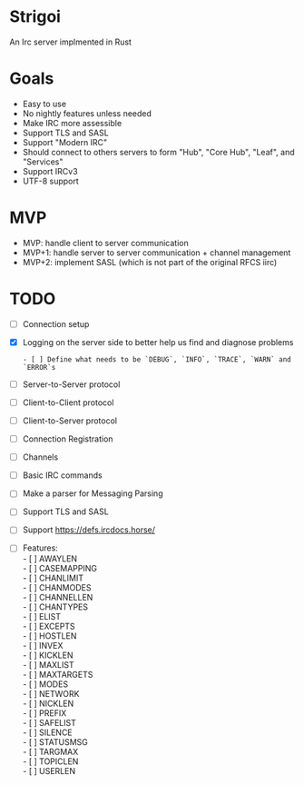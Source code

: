 # Strigoi
An Irc server implmented in Rust


# Goals
- Easy to use
- No nightly features unless needed
- Make IRC more assessible
- Support TLS and SASL
- Support "Modern IRC"
- Should connect to others servers to form "Hub", "Core Hub", "Leaf", and "Services"
- Support IRCv3
- UTF-8 support


# MVP
- MVP: handle client to server communication
- MVP+1: handle server to server communication + channel management
- MVP+2: implement SASL (which is not part of the original RFCS iirc)

# TODO
- [ ] Connection setup
- [X] Logging on the server side to better help us find and diagnose problems

      - [ ] Define what needs to be `DEBUG`, `INFO`, `TRACE`, `WARN` and `ERROR`s
- [ ] Server-to-Server protocol
- [ ] Client-to-Client protocol
- [ ] Client-to-Server protocol
- [ ] Connection Registration
- [ ] Channels
- [ ] Basic IRC commands
- [ ] Make a parser for Messaging Parsing
- [ ] Support TLS and SASL
- [ ] Support https://defs.ircdocs.horse/
- [ ] Features:  
      - [ ] AWAYLEN  
      - [ ] CASEMAPPING  
      - [ ] CHANLIMIT  
      - [ ] CHANMODES  
      - [ ] CHANNELLEN  
      - [ ] CHANTYPES  
      - [ ] ELIST  
      - [ ] EXCEPTS  
      - [ ] HOSTLEN  
      - [ ] INVEX  
      - [ ] KICKLEN  
      - [ ] MAXLIST  
      - [ ] MAXTARGETS  
      - [ ] MODES  
      - [ ] NETWORK  
      - [ ] NICKLEN  
      - [ ] PREFIX  
      - [ ] SAFELIST  
      - [ ] SILENCE  
      - [ ] STATUSMSG  
      - [ ] TARGMAX  
      - [ ] TOPICLEN  
      - [ ] USERLEN  
